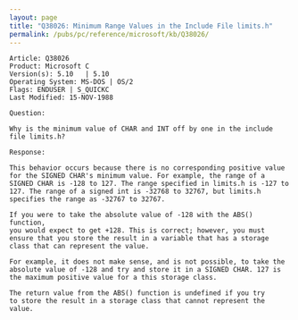 ```yaml
---
layout: page
title: "Q38026: Minimum Range Values in the Include File limits.h"
permalink: /pubs/pc/reference/microsoft/kb/Q38026/
---
```


	Article: Q38026
	Product: Microsoft C
	Version(s): 5.10   | 5.10
	Operating System: MS-DOS | OS/2
	Flags: ENDUSER | S_QUICKC
	Last Modified: 15-NOV-1988
	
	Question:
	
	Why is the minimum value of CHAR and INT off by one in the include
	file limits.h?
	
	Response:
	
	This behavior occurs because there is no corresponding positive value
	for the SIGNED CHAR's minimum value. For example, the range of a
	SIGNED CHAR is -128 to 127. The range specified in limits.h is -127 to
	127. The range of a signed int is -32768 to 32767, but limits.h
	specifies the range as -32767 to 32767.
	
	If you were to take the absolute value of -128 with the ABS() function,
	you would expect to get +128. This is correct; however, you must
	ensure that you store the result in a variable that has a storage
	class that can represent the value.
	
	For example, it does not make sense, and is not possible, to take the
	absolute value of -128 and try and store it in a SIGNED CHAR. 127 is
	the maximum positive value for a this storage class.
	
	The return value from the ABS() function is undefined if you try
	to store the result in a storage class that cannot represent the
	value.
